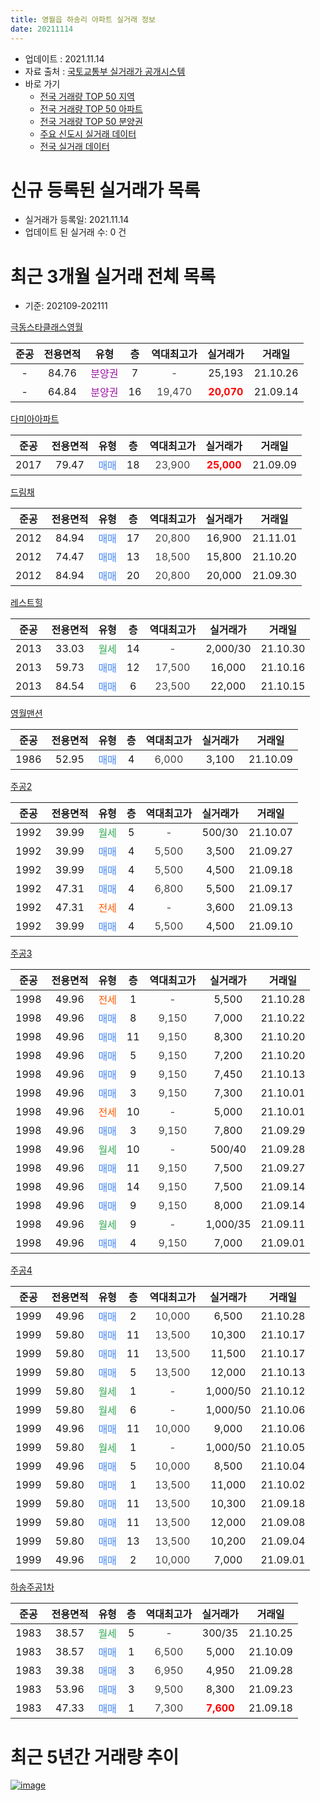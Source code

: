 ```yaml
---
title: 영월읍 하송리 아파트 실거래 정보
date: 20211114
---
```


* 업데이트 : 2021.11.14
* 자료 출처 : [국토교통부 실거래가 공개시스템](http://rt.molit.go.kr)
* 바로 가기
    * [전국 거래량 TOP 50 지역](https://apt-info.github.io/apt-trade-info/tr)
    * [전국 거래량 TOP 50 아파트](https://apt-info.github.io/apt-trade-info/ta)
    * [전국 거래량 TOP 50 분양권](https://apt-info.github.io/apt-trade-info/tb)
    * [주요 신도시 실거래 데이터](https://apt-info.github.io/apt-trade-info/newtown)
    * [전국 실거래 데이터](https://apt-info.github.io/apt-trade-info/all)



<script async src="https://pagead2.googlesyndication.com/pagead/js/adsbygoogle.js"></script>
<!-- 기본광고 -->
<ins class="adsbygoogle"
     style="display:block"
     data-ad-client="ca-pub-1142216861245946"
     data-ad-slot="4805727019"
     data-ad-format="auto"
     data-full-width-responsive="true"></ins>
<script>
     (adsbygoogle = window.adsbygoogle || []).push({});
</script>


# 신규 등록된 실거래가 목록

* 실거래가 등록일: 2021.11.14
* 업데이트 된 실거래 수: 0 건




<script async src="https://pagead2.googlesyndication.com/pagead/js/adsbygoogle.js"></script>
<!-- 기본광고 -->
<ins class="adsbygoogle"
     style="display:block"
     data-ad-client="ca-pub-1142216861245946"
     data-ad-slot="4805727019"
     data-ad-format="auto"
     data-full-width-responsive="true"></ins>
<script>
     (adsbygoogle = window.adsbygoogle || []).push({});
</script>


# 최근 3개월 실거래 전체 목록
* 기준: 202109-202111


[극동스타클래스영월](https://search.naver.com/search.naver?query=%EA%B7%B9%EB%8F%99%EC%8A%A4%ED%83%80%ED%81%B4%EB%9E%98%EC%8A%A4%EC%98%81%EC%9B%94)

|준공|전용면적|유형|층|역대최고가|실거래가|거래일|
|:---:|:---:|:---:|:---:|:---:|:---:|:---:|
|-|84.76|<span style="color:#9C11A5">분양권</span>|7|<span style="color:#444444">-</span>|25,193|21.10.26|
|-|64.84|<span style="color:#9C11A5">분양권</span>|16|<span style="color:#444444">19,470</span>|<b><span style="color:#FF0000">20,070</span></b>|21.09.14|

[다미아아파트](https://search.naver.com/search.naver?query=%EB%8B%A4%EB%AF%B8%EC%95%84%EC%95%84%ED%8C%8C%ED%8A%B8)

|준공|전용면적|유형|층|역대최고가|실거래가|거래일|
|:---:|:---:|:---:|:---:|:---:|:---:|:---:|
|2017|79.47|<span style="color:#4285F3">매매</span>|18|<span style="color:#444444">23,900</span>|<b><span style="color:#FF0000">25,000</span></b>|21.09.09|

[드림채](https://search.naver.com/search.naver?query=%EB%93%9C%EB%A6%BC%EC%B1%84)

|준공|전용면적|유형|층|역대최고가|실거래가|거래일|
|:---:|:---:|:---:|:---:|:---:|:---:|:---:|
|2012|84.94|<span style="color:#4285F3">매매</span>|17|<span style="color:#444444">20,800</span>|16,900|21.11.01|
|2012|74.47|<span style="color:#4285F3">매매</span>|13|<span style="color:#444444">18,500</span>|15,800|21.10.20|
|2012|84.94|<span style="color:#4285F3">매매</span>|20|<span style="color:#444444">20,800</span>|20,000|21.09.30|

[레스트힐](https://search.naver.com/search.naver?query=%EB%A0%88%EC%8A%A4%ED%8A%B8%ED%9E%90)

|준공|전용면적|유형|층|역대최고가|실거래가|거래일|
|:---:|:---:|:---:|:---:|:---:|:---:|:---:|
|2013|33.03|<span style="color:#34A853">월세</span>|14|<span style="color:#444444">-</span>|2,000/30|21.10.30|
|2013|59.73|<span style="color:#4285F3">매매</span>|12|<span style="color:#444444">17,500</span>|16,000|21.10.16|
|2013|84.54|<span style="color:#4285F3">매매</span>|6|<span style="color:#444444">23,500</span>|22,000|21.10.15|

[영월맨션](https://search.naver.com/search.naver?query=%EC%98%81%EC%9B%94%EB%A7%A8%EC%85%98)

|준공|전용면적|유형|층|역대최고가|실거래가|거래일|
|:---:|:---:|:---:|:---:|:---:|:---:|:---:|
|1986|52.95|<span style="color:#4285F3">매매</span>|4|<span style="color:#444444">6,000</span>|3,100|21.10.09|

[주공2](https://search.naver.com/search.naver?query=%EC%A3%BC%EA%B3%B52)

|준공|전용면적|유형|층|역대최고가|실거래가|거래일|
|:---:|:---:|:---:|:---:|:---:|:---:|:---:|
|1992|39.99|<span style="color:#34A853">월세</span>|5|<span style="color:#444444">-</span>|500/30|21.10.07|
|1992|39.99|<span style="color:#4285F3">매매</span>|4|<span style="color:#444444">5,500</span>|3,500|21.09.27|
|1992|39.99|<span style="color:#4285F3">매매</span>|4|<span style="color:#444444">5,500</span>|4,500|21.09.18|
|1992|47.31|<span style="color:#4285F3">매매</span>|4|<span style="color:#444444">6,800</span>|5,500|21.09.17|
|1992|47.31|<span style="color:#FF5A00">전세</span>|4|<span style="color:#444444">-</span>|3,600|21.09.13|
|1992|39.99|<span style="color:#4285F3">매매</span>|4|<span style="color:#444444">5,500</span>|4,500|21.09.10|

[주공3](https://search.naver.com/search.naver?query=%EC%A3%BC%EA%B3%B53)

|준공|전용면적|유형|층|역대최고가|실거래가|거래일|
|:---:|:---:|:---:|:---:|:---:|:---:|:---:|
|1998|49.96|<span style="color:#FF5A00">전세</span>|1|<span style="color:#444444">-</span>|5,500|21.10.28|
|1998|49.96|<span style="color:#4285F3">매매</span>|8|<span style="color:#444444">9,150</span>|7,000|21.10.22|
|1998|49.96|<span style="color:#4285F3">매매</span>|11|<span style="color:#444444">9,150</span>|8,300|21.10.20|
|1998|49.96|<span style="color:#4285F3">매매</span>|5|<span style="color:#444444">9,150</span>|7,200|21.10.20|
|1998|49.96|<span style="color:#4285F3">매매</span>|9|<span style="color:#444444">9,150</span>|7,450|21.10.13|
|1998|49.96|<span style="color:#4285F3">매매</span>|3|<span style="color:#444444">9,150</span>|7,300|21.10.01|
|1998|49.96|<span style="color:#FF5A00">전세</span>|10|<span style="color:#444444">-</span>|5,000|21.10.01|
|1998|49.96|<span style="color:#4285F3">매매</span>|3|<span style="color:#444444">9,150</span>|7,800|21.09.29|
|1998|49.96|<span style="color:#34A853">월세</span>|10|<span style="color:#444444">-</span>|500/40|21.09.28|
|1998|49.96|<span style="color:#4285F3">매매</span>|11|<span style="color:#444444">9,150</span>|7,500|21.09.27|
|1998|49.96|<span style="color:#4285F3">매매</span>|14|<span style="color:#444444">9,150</span>|7,500|21.09.14|
|1998|49.96|<span style="color:#4285F3">매매</span>|9|<span style="color:#444444">9,150</span>|8,000|21.09.14|
|1998|49.96|<span style="color:#34A853">월세</span>|9|<span style="color:#444444">-</span>|1,000/35|21.09.11|
|1998|49.96|<span style="color:#4285F3">매매</span>|4|<span style="color:#444444">9,150</span>|7,000|21.09.01|

[주공4](https://search.naver.com/search.naver?query=%EC%A3%BC%EA%B3%B54)

|준공|전용면적|유형|층|역대최고가|실거래가|거래일|
|:---:|:---:|:---:|:---:|:---:|:---:|:---:|
|1999|49.96|<span style="color:#4285F3">매매</span>|2|<span style="color:#444444">10,000</span>|6,500|21.10.28|
|1999|59.80|<span style="color:#4285F3">매매</span>|11|<span style="color:#444444">13,500</span>|10,300|21.10.17|
|1999|59.80|<span style="color:#4285F3">매매</span>|11|<span style="color:#444444">13,500</span>|11,500|21.10.17|
|1999|59.80|<span style="color:#4285F3">매매</span>|5|<span style="color:#444444">13,500</span>|12,000|21.10.13|
|1999|59.80|<span style="color:#34A853">월세</span>|1|<span style="color:#444444">-</span>|1,000/50|21.10.12|
|1999|59.80|<span style="color:#34A853">월세</span>|6|<span style="color:#444444">-</span>|1,000/50|21.10.06|
|1999|49.96|<span style="color:#4285F3">매매</span>|11|<span style="color:#444444">10,000</span>|9,000|21.10.06|
|1999|59.80|<span style="color:#34A853">월세</span>|1|<span style="color:#444444">-</span>|1,000/50|21.10.05|
|1999|49.96|<span style="color:#4285F3">매매</span>|5|<span style="color:#444444">10,000</span>|8,500|21.10.04|
|1999|59.80|<span style="color:#4285F3">매매</span>|1|<span style="color:#444444">13,500</span>|11,000|21.10.02|
|1999|59.80|<span style="color:#4285F3">매매</span>|11|<span style="color:#444444">13,500</span>|10,300|21.09.18|
|1999|59.80|<span style="color:#4285F3">매매</span>|11|<span style="color:#444444">13,500</span>|12,000|21.09.08|
|1999|59.80|<span style="color:#4285F3">매매</span>|13|<span style="color:#444444">13,500</span>|10,200|21.09.04|
|1999|49.96|<span style="color:#4285F3">매매</span>|2|<span style="color:#444444">10,000</span>|7,000|21.09.01|


<script async src="https://pagead2.googlesyndication.com/pagead/js/adsbygoogle.js"></script>
<!-- 기본광고 -->
<ins class="adsbygoogle"
     style="display:block"
     data-ad-client="ca-pub-1142216861245946"
     data-ad-slot="4805727019"
     data-ad-format="auto"
     data-full-width-responsive="true"></ins>
<script>
     (adsbygoogle = window.adsbygoogle || []).push({});
</script>


[하송주공1차](https://search.naver.com/search.naver?query=%ED%95%98%EC%86%A1%EC%A3%BC%EA%B3%B51%EC%B0%A8)

|준공|전용면적|유형|층|역대최고가|실거래가|거래일|
|:---:|:---:|:---:|:---:|:---:|:---:|:---:|
|1983|38.57|<span style="color:#34A853">월세</span>|5|<span style="color:#444444">-</span>|300/35|21.10.25|
|1983|38.57|<span style="color:#4285F3">매매</span>|1|<span style="color:#444444">6,500</span>|5,000|21.10.09|
|1983|39.38|<span style="color:#4285F3">매매</span>|3|<span style="color:#444444">6,950</span>|4,950|21.09.28|
|1983|53.96|<span style="color:#4285F3">매매</span>|3|<span style="color:#444444">9,500</span>|8,300|21.09.23|
|1983|47.33|<span style="color:#4285F3">매매</span>|1|<span style="color:#444444">7,300</span>|<b><span style="color:#FF0000">7,600</span></b>|21.09.18|



<script async src="https://pagead2.googlesyndication.com/pagead/js/adsbygoogle.js"></script>
<!-- 기본광고 -->
<ins class="adsbygoogle"
     style="display:block"
     data-ad-client="ca-pub-1142216861245946"
     data-ad-slot="4805727019"
     data-ad-format="auto"
     data-full-width-responsive="true"></ins>
<script>
     (adsbygoogle = window.adsbygoogle || []).push({});
</script>


# 최근 5년간 거래량 추이


<div style="width:100%;">
    <canvas id="deal_progress" height="200"></canvas>
</div>

<script>
new Chart(document.getElementById("deal_progress"), {
    type: 'line',
    data: {
        labels: ['16.01','16.02','16.03','16.04','16.05','16.06','16.07','16.08','16.09','16.10','16.11','16.12','17.01','17.02','17.03','17.04','17.05','17.06','17.07','17.08','17.09','17.10','17.11','17.12','18.01','18.02','18.03','18.04','18.05','18.06','18.07','18.08','18.09','18.10','18.11','18.12','19.01','19.02','19.03','19.04','19.05','19.06','19.07','19.08','19.09','19.10','19.11','19.12','20.01','20.02','20.03','20.04','20.05','20.06','20.07','20.08','20.09','20.10','20.11','20.12','21.01','21.02','21.03','21.04','21.05','21.06','21.07','21.08','21.09','21.10','21.11'],
        datasets: [{
            label: '매매/분양권',
            data: [8,13,9,7,16,14,7,7,17,10,11,11,9,13,8,9,3,11,7,6,14,13,14,7,10,12,10,6,12,10,9,5,6,8,5,9,11,11,8,5,7,2,8,6,10,13,7,6,9,13,9,3,8,8,11,15,10,10,13,17,8,20,36,16,20,31,22,26,19,18,1],
            borderColor: "rgba(66, 133, 243, 1)",
            backgroundColor: "rgba(66, 133, 243, 0.05)",
            borderWidth: 1,
            pointRadius: 0,
            fill: false,
            lineTension: 0
        },{
            label: '전/월세',
            data: [2,3,4,1,7,1,2,4,1,5,4,4,4,8,3,2,5,0,4,2,1,6,5,6,7,4,4,2,1,2,5,3,3,6,4,1,5,5,5,5,2,4,2,5,4,2,5,2,4,4,4,3,3,0,4,0,2,1,1,5,0,2,3,4,2,1,4,8,3,8,0],
            borderColor: "rgba(255, 90, 0, 1)",
            backgroundColor: "rgba(255, 90, 0, 0.05)",
            borderWidth: 1,
            pointRadius: 0,
            fill: false,
            lineTension: 0
        },{
            label: '합계',
            data: [10,16,13,8,23,15,9,11,18,15,15,15,13,21,11,11,8,11,11,8,15,19,19,13,17,16,14,8,13,12,14,8,9,14,9,10,16,16,13,10,9,6,10,11,14,15,12,8,13,17,13,6,11,8,15,15,12,11,14,22,8,22,39,20,22,32,26,34,22,26,1],
            borderColor: "rgba(0, 0, 0, 1)",
            backgroundColor: "rgba(0, 0, 0, 0.03)",
            borderWidth: 0.1,
            pointRadius: 0,
            fill: true,
            lineTension: 0
        }
        ]
    },
    options: {
        responsive: true,
        title: {
            display: false
        },
        tooltips: {
            mode: 'index',
            intersect: false
        },
        hover: {
            mode: 'nearest',
            intersect: true
        },
        scales: {
            xAxes: [{
                display: true,
                scaleLabel: {
                    display: true,
                    labelString: '년/월'
                }
            }],
            yAxes: [{
                display: true,
                ticks: {
                    suggestedMin: 0,
                },
                scaleLabel: {
                    display: true,
                    labelString: '실거래 수'
                }
            }]
        }
    }
});

</script>


[![image](https://apt-info.github.io/images/2020-01-03-apt-trade-info/1024x500.png)](https://play.google.com/store/apps/details?id=com.aptinfo.apttradeinfo)

